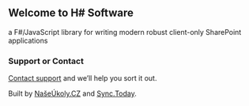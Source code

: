 ## Welcome to H# Software
a F#/JavaScript library for writing modern robust client-only SharePoint applications 



### Support or Contact

[Contact support](mailto:hsharp@hsharp.software) and we’ll help you sort it out.

Built by [NašeÚkoly.CZ](http://naseukoly.cz) and [Sync.Today](https://sync.today).
